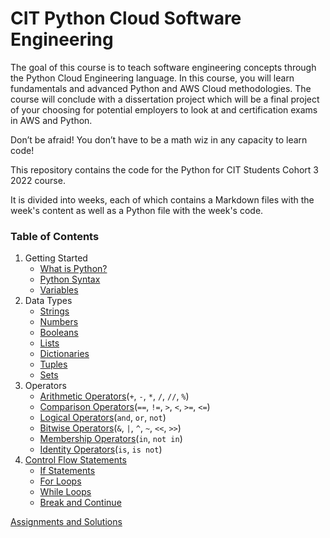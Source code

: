 # CIT Python Cloud Software Engineering

The goal of this course is to teach software engineering concepts through the Python Cloud Engineering language. In this course, you will learn fundamentals and advanced Python and AWS Cloud methodologies. The course will conclude with a dissertation project which will be a final project of your choosing for potential employers to look at and certification exams in AWS and Python.

Don’t be afraid! You don’t have to be a math wiz in any capacity to learn code!

This repository contains the code for the Python for CIT Students Cohort 3 2022 course.

It is divided into weeks, each of which contains a Markdown files with the week's content as well as a Python file with the week's code.


### Table of Contents

1. Getting Started
   * [What is Python?](week1/what\_is\_python.md)
   * [Python Syntax](week1/python\_syntax.md)
   * [Variables](week1/variables.md)
2. Data Types
   * [Strings](week2/data\_types/strings/README.md)
   * [Numbers](week1/numbers/numbers.md)
   * [Booleans](week1/booleans/booleans.md)
   * [Lists](week2/data\_types/python\_lists/README.md)
   * [Dictionaries](week2/dict/dictionaries.md)
   * [Tuples](week2/tuples/tuples.md)
   * [Sets](week2/sets/sets.md)
3. Operators
   * [Arithmetic Operators](week2/operators/arithmetic/README.md)(`+`, `-`, `*`, `/`, `//`, `%`)
   * [Comparison Operators](week2/operators/comparison/README.md)(`==`, `!=`, `>`, `<`, `>=`, `<=`)
   * [Logical Operators](week2/operators/logical/README.md)(`and`, `or`, `not`)
   * [Bitwise Operators](week2/operators/bitwise/README.md)(`&`, `|`, `^`, `~`, `<<`, `>>`)
   * [Membership Operators](week2/operators/membership/README.md)(`in`, `not in`)
   * [Identity Operators](week2/operators/identity/README.md)(`is`, `is not`)
4. [Control Flow Statements](week2/control\_flow/control\_flow.md)
   * [If Statements](week2/control\_flow/if\_statements/README.md)
   * [For Loops](week2/control\_flow/for\_loop/README.md)
   * [While Loops](week2/control\_flow/while\_loops/README.md)
   * [Break and Continue](week2/control\_flow/break\_and\_continue/README.md)

[Assignments and Solutions](assignments/README.md)
